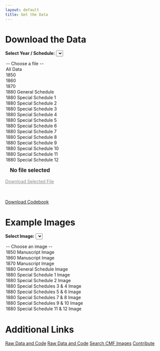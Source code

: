 ```yaml
---
layout: default
title: Get the Data
---
```


# Download the Data

<label for="data-dropdown"><strong>Select Year / Schedule:</strong></label>
<select id="data-dropdown" onchange="updateSelectedFile(this.value)">
  <option value="">-- Choose a file --</option>
  <option value="https://pub-cefce323449a4829a6786170686f724a.r2.dev/website_materials/all_data.zip">All Data</option>
  <option value="https://pub-cefce323449a4829a6786170686f724a.r2.dev/website_materials/cmf_1850.csv">1850</option>
  <option value="https://pub-cefce323449a4829a6786170686f724a.r2.dev/website_materials/cmf_1860.csv">1860</option>
  <option value="https://pub-cefce323449a4829a6786170686f724a.r2.dev/website_materials/cmf_1870.csv">1870</option>
  <option value="https://pub-cefce323449a4829a6786170686f724a.r2.dev/website_materials/cmf_1880_general_schedule.csv">1880 General Schedule</option>
  <option value="https://pub-cefce323449a4829a6786170686f724a.r2.dev/website_materials/cmf_1880_ss1.csv">1880 Special Schedule 1</option>
  <option value="https://pub-cefce323449a4829a6786170686f724a.r2.dev/website_materials/cmf_1880_ss2.csv">1880 Special Schedule 2</option>
  <option value="https://pub-cefce323449a4829a6786170686f724a.r2.dev/website_materials/cmf_1880_ss3.csv">1880 Special Schedule 3</option>
  <option value="https://pub-cefce323449a4829a6786170686f724a.r2.dev/website_materials/cmf_1880_ss4.csv">1880 Special Schedule 4</option>
  <option value="https://pub-cefce323449a4829a6786170686f724a.r2.dev/website_materials/cmf_1880_ss5.csv">1880 Special Schedule 5</option>
  <option value="https://pub-cefce323449a4829a6786170686f724a.r2.dev/website_materials/cmf_1880_ss6.csv">1880 Special Schedule 6</option>
  <option value="https://pub-cefce323449a4829a6786170686f724a.r2.dev/website_materials/cmf_1880_ss7.csv">1880 Special Schedule 7</option>
  <option value="https://pub-cefce323449a4829a6786170686f724a.r2.dev/website_materials/cmf_1880_ss8.csv">1880 Special Schedule 8</option>
  <option value="https://pub-cefce323449a4829a6786170686f724a.r2.dev/website_materials/cmf_1880_ss9.csv">1880 Special Schedule 9</option>
  <option value="https://pub-cefce323449a4829a6786170686f724a.r2.dev/website_materials/cmf_1880_ss10.csv">1880 Special Schedule 10</option>
  <option value="https://pub-cefce323449a4829a6786170686f724a.r2.dev/website_materials/cmf_1880_ss11.csv">1880 Special Schedule 11</option>
  <option value="https://pub-cefce323449a4829a6786170686f724a.r2.dev/website_materials/cmf_1880_ss12.csv">1880 Special Schedule 12</option>
</select>

<span id="selected-file" style="margin-left: 15px; font-weight: bold; font-size: 1.2em;">No file selected</span>
<br><br>
<a id="download-button" class="button" href="#" style="pointer-events: none; opacity: 0.5;">Download Selected File</a>

<br><br>
<a class="button" href="https://pub-cefce323449a4829a6786170686f724a.r2.dev/website_materials/codebook.xlsx" download>Download Codebook</a>

# Example Images

<label for="images-dropdown"><strong>Select Image:</strong></label>
<select id="images-dropdown" onchange="openImageModal(this.value, this.options[this.selectedIndex].text)">
  <option value="">-- Choose an image --</option>
  <option value="/CMF_data/assets/images/1850_CMF.jpg">1850 Manuscript Image</option>
  <option value="/CMF_data/assets/images/1860_CMF.jpg">1860 Manuscript Image</option>
  <option value="/CMF_data/assets/images/1870_CMF.jpeg">1870 Manuscript Image</option>
  <option value="/CMF_data/assets/images/1880_gss_CMF.jpg">1880 General Schedule Image</option>
  <option value="/CMF_data/assets/images/1880_ss1_CMF_agimp.jpg">1880 Special Schedule 1 Image</option>
  <option value="/CMF_data/assets/images/1880_ss2_CMF_paper.jpg">1880 Special Schedule 2 Image</option>
  <option value="/CMF_data/assets/images/1880_ss34_CMF_bootsleather.jpg">1880 Special Schedules 3 & 4 Image</option>
  <option value="/CMF_data/assets/images/1880_ss56_CMF_lumberbrick.jpg">1880 Special Schedules 5 & 6 Image</option>
  <option value="/CMF_data/assets/images/1880_ss78_CMF_flourcheese.jpg">1880 Special Schedules 7 & 8 Image</option>
  <option value="/CMF_data/assets/images/1880_ss910_CMF_meatsalt.jpg">1880 Special Schedules 9 & 10 Image</option>
  <option value="/CMF_data/assets/images/1880_ss1112_CMF_coalquarry.jpg">1880 Special Schedule 11 & 12 Image</option>
</select>

# Additional Links

<div class="button-grid">
  <a class="button" href="{{ '/raw_data_code' | relative_url }}">Raw Data and Code</a>
  <a class="button" href="{{ '/count-ind-tab' | relative_url }}">Raw Data and Code</a>
  <a class="button" href="{{ '/search' | relative_url }}">Search CMF Images</a>
  <a class="button" href="{{ '/add-on' | relative_url }}" class="button">Contribute</a>
</div>

<script>
let selectedFile = "";
let selectedFileLabel = "";

// Data dropdown
function updateSelectedFile(fileUrl) {
  const dropdown = document.getElementById('data-dropdown');
  const selectedOption = dropdown.options[dropdown.selectedIndex];
  selectedFile = selectedOption.value;
  selectedFileLabel = selectedOption.text;
  
  const downloadButton = document.getElementById('download-button');
  const fileDisplay = document.getElementById('selected-file');
  
  if (selectedFile) {
    fileDisplay.textContent = selectedFileLabel;
    downloadButton.href = selectedFile;
    downloadButton.download = selectedFile.split('/').pop();
    downloadButton.style.pointerEvents = 'auto';
    downloadButton.style.opacity = '1';
  } else {
    fileDisplay.textContent = "No file selected";
    downloadButton.href = '#';
    downloadButton.removeAttribute('download');
    downloadButton.style.pointerEvents = 'none';
    downloadButton.style.opacity = '0.5';
  }
}


// Image modal
function openImageModal(src, label) {
  if (!src) return;
  const modal = document.getElementById("imageModal");
  const modalImg = document.getElementById("modalImg");
  const caption = document.getElementById("caption");
  modal.style.display = "flex";
  modalImg.src = src;
  caption.textContent = label || src.split('/').pop();
}

function closeImageModal() {
  document.getElementById("imageModal").style.display = "none";
}

// Close modal on backdrop click
document.getElementById("imageModal").addEventListener("click", function(e) {
  if (e.target === this) closeImageModal();
});

// Close modal on ESC key
document.addEventListener("keydown", function(e) {
  const modal = document.getElementById("imageModal");
  if (modal.style.display === "flex" && e.key === "Escape") {
    closeImageModal();
  }
});

// Preload images
window.addEventListener("load", function() {
  const dropdown = document.getElementById("images-dropdown");
  for (let i = 0; i < dropdown.options.length; i++) {
    if (dropdown.options[i].value) new Image().src = dropdown.options[i].value;
  }
});
</script>

<!-- Modal -->
<div id="imageModal" class="modal">
  <span class="close" onclick="closeImageModal()">&times;</span>
  <img class="modal-content" id="modalImg" alt="">
  <div id="caption"></div>
</div>

<style>
.modal {
  display: none;
  position: fixed;
  z-index: 1000;
  left: 0; top: 0;
  width: 100%; height: 100%;
  background-color: rgba(0,0,0,0.9);
  justify-content: center;
  align-items: center;
  flex-direction: column;
}

.modal-content {
  max-width: 90%;
  max-height: 80vh;
  border-radius: 8px;
}

.close {
  position: absolute;
  top: 15px; right: 35px;
  color: #fff;
  font-size: 40px;
  font-weight: bold;
  cursor: pointer;
}

#caption {
  margin-top: 10px;
  color: #fff;
  font-size: 1.1em;
  text-align: center;
}
</style>
